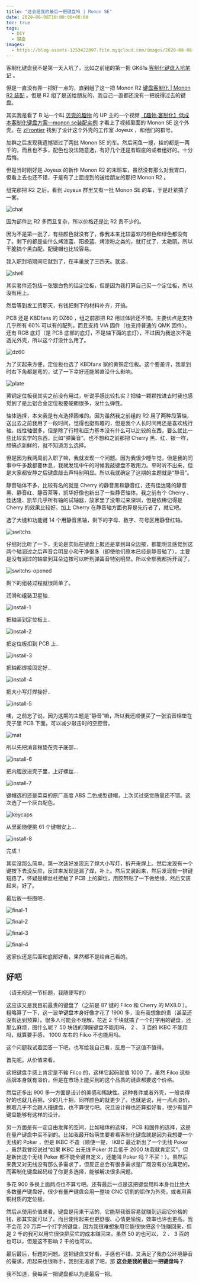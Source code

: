 ```yaml
---
title: "这会是我的最后一把键盘吗 | Monon SE"
date: 2020-08-08T10:00:00+08:00
toc: true
tags:
  - DIY
  - 键盘
images:
  - https://blog-assets-1253422097.file.myqcloud.com/images/2020-08-08-monon-se/banner.jpg
---
```


客制化键盘我不是第一天入坑了，比如之前组的第一把 GK61s [客制化键盘入坑笔记](/boring-2019-10-18-my-first-custom-keyboard/) 。

但是一直没有弄一把好一点的，直到组了这一把 Monon R2 [键盘客制化 | Monon R2 装配](/boring-2020-06-23-monon-r2/) 。但是 R2 组了是送给朋友的，我自己一直都还没有一把说得过去的键盘。

其实我是看了 B 站一个叫 [贝壳的趣物](https://space.bilibili.com/345958916) 的 UP 主的一个视频 [【趣物·客制化】低成本客制化键盘方案—monon se装配实例](https://www.bilibili.com/video/BV1YE41127R2) 才看上了视频里面的 Monon SE 这个外壳。在 [zFrontier](https://www.zfrontier.com/) 找到了设计这个外壳的工作室 Joyeux ，和他们的群号。

加群之后发现我遗憾错过了两批 Monon SE 的车。然后闲鱼一搜，挂的都是一两千的，而且也不多，配色也没法随意选，有好几个还是有瑕疵的或者组好的。十分后悔。

但是当时刚好是 Joyeux 的新作 Monon R2 的末班车，虽然没有那么对我胃口，但看上去也还不错，于是有了上面提到的送给朋友的那把 Monon R2 。

组完那把 R2 之后，看到 Joyeux 群里又有一批 Monon SE 的车，于是赶紧搞了一套。

![chat](https://blog-assets-1253422097.file.myqcloud.com/images/2020-08-08-monon-se/chat.png)

因为部件比 R2 多而且复杂，所以价格还是比 R2 贵不少的。

因为不是第一批了，有些颜色就没有了，像我本来比较喜欢的橙色和绿色都没有了。剩下的都是些什么烤漆蓝、阳极蓝、烤漆粉之类的，就打扰了，太艳丽。所以干脆搞个黑白配，配键帽也比较容易。

我入职封培期间它就到了，在丰巢放了三四天。就这..

![shell](https://blog-assets-1253422097.file.myqcloud.com/images/2020-08-08-monon-se/shell.jpg)

其实套件还包括一张银白色的铝定位板，但是因为我打算自己买一个定位板，所以没有用上。

然后等到发工资那天，有钱把剩下的材料补齐，开搞。

PCB 还是 KBDfans 的 DZ60 ，组之前那把 R2 用过体验还不错。主要优点是支持几乎所有 60% 可以有的配列，而且支持 VIA 固件（也支持普通的 QMK 固件）。还有 RGB 底灯（是 PCB 底部的底灯，不是轴下面的底灯），不过因为我这次不是透光外壳，所以这个灯没什么用了。

![dz60](https://blog-assets-1253422097.file.myqcloud.com/images/2020-08-08-monon-se/dz60.jpg)

为了买起来方便，定位板也选了 KBDfans 家的黄铜定位板。这个要差评，我拿到时右下角都是弯的，试了一下幸好还能掰直没什么影响。

![plate](https://blog-assets-1253422097.file.myqcloud.com/images/2020-08-08-monon-se/plate.jpg)

黄铜定位板我其实之前没有用过，听说手感比较扎实？把轴一颗颗按进去时我也感觉到了是比铝合金定位板要硬朗很多，没什么弹性。

轴体选择，本来我是有点选择困难的。因为虽然我之前组的 R2 用了两种段落轴，送出去之前我用了一段时间，觉得也挺有趣的，但是我个人长时间用还是喜欢线行轴。线性轴很多，但是除了行程和压力基本没有什么可以比较的东西，要么就比一些比较玄学的东西，比如“弹簧音”。也不想和之前那把 Cherry 黑、红、银一样，想搞点新鲜的，就不知道怎么选择。

但是因为我两周前入职了嘛，我就发现一个问题。因为我很少睡午觉，但是我的同事中午多数都要休息，我就发现中午的时候我敲键盘不敢用力。平时听不出来，但是大家都安静之后键盘敲击声特别明显。所以我就确定了这期的主题就是“静音”。

静音轴体不多，比较有名的就是 Cherry 的静音黑和静音红，还有佳达隆的静音黑、静音红、静音茶等，凯华好像也新出了一些静音轴体。我之前有个 Cherry 、佳达隆、凯华几乎所有轴的试轴器，放家里了没带过来深圳，但是依稀记得是 Cherry 的效果比较好。加上 Cherry 在静音轴方面也算是先行者了，就它吧。

选了大键和功能键 14 个用静音黑轴，剩下的字母、数字、符号区用静音红轴。

![switchs](https://blog-assets-1253422097.file.myqcloud.com/images/2020-08-08-monon-se/switchs.jpg)

仔细对比听了一下，无论是实际在键盘上敲还是拿到耳朵边按，都能明显感觉到这两个轴润过之后声音会明显小和干净很多（即使他们原本已经是静音轴了），主要是没有润过的轴拿到耳朵边按可以听到弹簧音特别明显。所以全部我都拆开润了。

![switchs-opened](https://blog-assets-1253422097.file.myqcloud.com/images/2020-08-08-monon-se/switchs-opened.jpg)

剩下的组装过程就很简单了。

润滑和组装卫星轴..

![install-1](https://blog-assets-1253422097.file.myqcloud.com/images/2020-08-08-monon-se/install-1.jpg)

把轴装到定位板上..

![install-2](https://blog-assets-1253422097.file.myqcloud.com/images/2020-08-08-monon-se/install-2.jpg)

把定位板扣到 PCB 上..

![install-3](https://blog-assets-1253422097.file.myqcloud.com/images/2020-08-08-monon-se/install-3.jpg)

把轴都焊接固定好..

![install-4](https://blog-assets-1253422097.file.myqcloud.com/images/2020-08-08-monon-se/install-4.jpg)

把大小写灯焊接好..

![install-5](https://blog-assets-1253422097.file.myqcloud.com/images/2020-08-08-monon-se/install-5.jpg)

噢，之前忘了说。因为这期的主题是“静音”嘛，所以我还顺便买了一张消音棉垫在壳子里 PCB 下面，可以减少敲击时的空腔音。

![mat](https://blog-assets-1253422097.file.myqcloud.com/images/2020-08-08-monon-se/mat.jpg)

所以先把消音棉垫在壳子底部...

![install-6](https://blog-assets-1253422097.file.myqcloud.com/images/2020-08-08-monon-se/install-6.jpg)

把内胆放进壳子里，上好螺丝...

![install-7](https://blog-assets-1253422097.file.myqcloud.com/images/2020-08-08-monon-se/install-7.jpg)

键帽选的还是菜菜的原厂高度 ABS 二色成型键帽，上次买过感觉质量还不错。这次选了一个灰白配色。

![keycaps](https://blog-assets-1253422097.file.myqcloud.com/images/2020-08-08-monon-se/keycaps.jpg)

从里面随便挑 61 个键帽安上...

![install-8](https://blog-assets-1253422097.file.myqcloud.com/images/2020-08-08-monon-se/install-8.jpg)

完成！

其实没那么简单。第一次装好发现忘了焊大小写灯，拆开来焊上。然后发现有一个键按下去没反应，反过来发现是漏了焊，补上。然后又装起来，然后发现有一排键短路了，怀疑是螺丝柱接触了 PCB 上的脚位，用胶带贴了一下做绝缘，然后又装起来，好了。

最后放一些图吧..

![final-1](https://blog-assets-1253422097.file.myqcloud.com/images/2020-08-08-monon-se/final-1.jpg)

![final-2](https://blog-assets-1253422097.file.myqcloud.com/images/2020-08-08-monon-se/final-2.jpg)

![final-3](https://blog-assets-1253422097.file.myqcloud.com/images/2020-08-08-monon-se/final-3.jpg)

![final-4](https://blog-assets-1253422097.file.myqcloud.com/images/2020-08-08-monon-se/final-4.jpg)

这家伙还是后面和底部好看，果然都不是给自己看的。

## 好吧

（请无视这一节标题，我随便写的）

这应该又是我目前最贵的键盘了（之前是 87 键的 Filco 和 Cherry 的 MX8.0 ）。粗略算了一下，这一波单键盘本身好像才花了 1900 多，没有我想象的贵（甚至还没有达到预算）。很多人可能会不理解，花近 2 千块就搞了一个打字用的键盘，还那么麻烦，图什么呢？ 50 块钱的薄膜键盘不能用吗， 2 、 3 百的 IKBC 不能用吗，就算要手感， 1000 左右的 Filco 不也能用吗。

这个问题我试着回答一下吧，也写给我自己看，反思一下这值不值得。

首先呢，从价值来看。

这把键盘手感上肯定是不输 Filco 的，这样它起码就值 1000 了。虽然 Filco 这些品牌本身就有溢价，但是在市场上能买到的这个品质的键盘都要这个价格。

然后还多出 900 多一方面是设计的美感和稀缺性。这种套件或者外壳，一般卖得好的也就几百把，少的几十把，同样颜色的就更少了。也就是说，用一点点溢价，换取几乎不会跟人撞键盘，也不算很亏吧。况且设计得也还算挺好看，很少有量产键盘能够有这样的设计。

另一方面是有一定自由发挥的空间，比如轴体的选择， PCB 和固件的选择，这是在量产键盘中买不到的。比如我最开始萌生要看看客制化键盘就是因为我想要一个无线的 Poker ，但是 IKBC 不造（顺便一提， IKBC 最近新出了一个无线 Poker 。虽然我曾经说过“如果 IKBC 出无线 Poker 并且低于 2000 块我就肯定买”，但是新出这个无线 Poker 都不能全键自定义，还能叫 Poker 吗？不买！）。虽然后来我又对无线没有那么多需求了，但反正总会有很多需求是厂商没有办法满足的，而客制化键盘起码给了你更多选择，能够解决很多问题。

多花 900 多换上面两点也不算亏吧。还有最后一点是这把键盘用料本身也比绝大多数量产键盘好，很少有量产键盘会用一整块 CNC 切割的铝作为外壳，或者用黄铜材质的定位板。

然后从使用价值来看。键盘是用来干活的，它能帮我很容易就赚到远超它价格的钱，那其实就可以了。而且使用起来也更舒服、心情更愉悦，效率也许也更高。我不会花 20 万弄一个打字的键盘，因为我很难想象用它能很快把这个钱赚回来，但是 2 千的我可以用它很快把买它的成本赚回来。虽然 50 的也可以， 2 、 3 百的也可以，但是这不影响 2 千的也可以。

最后最后，标题的问题。这把键盘又好看，手感也不错，又满足了我办公环境静音的需求，用起来也很称手，我别无渴求了吧，那 **这会是我的最后一把键盘吗？**

我不知道，我每买一把键盘都以为是最后一把。
